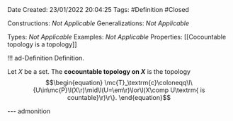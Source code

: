 <br />
<br />

Date Created: 23/01/2022 20:04:25
Tags: #Definition #Closed 

Constructions: _Not Applicable_
Generalizations: _Not Applicable_

Types: _Not Applicable_
Examples: _Not Applicable_ 
Properties: [[Cocountable topology is a topology]]

!!! ad-Definition Definition.

Let $X$ be a set. The **cocountable topology on $X$** is the topology
$$\begin{equation}
    \mc{T}_\textrm{c}\coloneqq\l\{U\in\mc{P}\l(X\r)\mid\l(U=\em\r)\lor\l(X\comp U\textrm{ is countable}\r)\r\}.
\end{equation}$$

--- admonition
